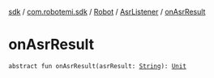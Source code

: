 [sdk](../../../index.md) / [com.robotemi.sdk](../../index.md) / [Robot](../index.md) / [AsrListener](index.md) / [onAsrResult](./on-asr-result.md)

# onAsrResult

`abstract fun onAsrResult(asrResult: `[`String`](https://kotlinlang.org/api/latest/jvm/stdlib/kotlin/-string/index.html)`): `[`Unit`](https://kotlinlang.org/api/latest/jvm/stdlib/kotlin/-unit/index.html)